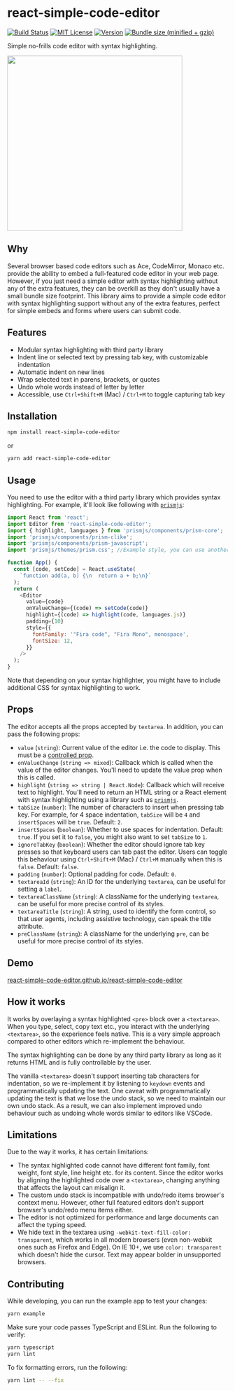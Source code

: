# react-simple-code-editor

[![Build Status][build-badge]][build]
[![MIT License][license-badge]][license]
[![Version][version-badge]][package]
[![Bundle size (minified + gzip)][bundle-size-badge]][bundle-size]

Simple no-frills code editor with syntax highlighting.

<a href="https://raw.githubusercontent.com/react-simple-code-editor/react-simple-code-editor/main/demo/demo.gif"><img src="https://raw.githubusercontent.com/react-simple-code-editor/react-simple-code-editor/main/demo/demo.gif" width="400"></a>

## Why

Several browser based code editors such as Ace, CodeMirror, Monaco etc. provide the ability to embed a full-featured code editor in your web page. However, if you just need a simple editor with syntax highlighting without any of the extra features, they can be overkill as they don't usually have a small bundle size footprint. This library aims to provide a simple code editor with syntax highlighting support without any of the extra features, perfect for simple embeds and forms where users can submit code.

## Features

- Modular syntax highlighting with third party library
- Indent line or selected text by pressing tab key, with customizable indentation
- Automatic indent on new lines
- Wrap selected text in parens, brackets, or quotes
- Undo whole words instead of letter by letter
- Accessible, use `Ctrl+Shift+M` (Mac) / `Ctrl+M` to toggle capturing tab key

## Installation

```sh
npm install react-simple-code-editor
```

or

```sh
yarn add react-simple-code-editor
```

## Usage

You need to use the editor with a third party library which provides syntax highlighting. For example, it'll look like following with [`prismjs`](https://prismjs.com):

```js
import React from 'react';
import Editor from 'react-simple-code-editor';
import { highlight, languages } from 'prismjs/components/prism-core';
import 'prismjs/components/prism-clike';
import 'prismjs/components/prism-javascript';
import 'prismjs/themes/prism.css'; //Example style, you can use another

function App() {
  const [code, setCode] = React.useState(
    `function add(a, b) {\n  return a + b;\n}`
  );
  return (
    <Editor
      value={code}
      onValueChange={(code) => setCode(code)}
      highlight={(code) => highlight(code, languages.js)}
      padding={10}
      style={{
        fontFamily: '"Fira code", "Fira Mono", monospace',
        fontSize: 12,
      }}
    />
  );
}
```

Note that depending on your syntax highlighter, you might have to include additional CSS for syntax highlighting to work.

## Props

The editor accepts all the props accepted by `textarea`. In addition, you can pass the following props:

- `value` (`string`): Current value of the editor i.e. the code to display. This must be a [controlled prop](https://reactjs.org/docs/forms.html#controlled-components).
- `onValueChange` (`string => mixed`): Callback which is called when the value of the editor changes. You'll need to update the value prop when this is called.
- `highlight` (`string => string | React.Node`): Callback which will receive text to highlight. You'll need to return an HTML string or a React element with syntax highlighting using a library such as [`prismjs`](https://prismjs.com).
- `tabSize` (`number`): The number of characters to insert when pressing tab key. For example, for 4 space indentation, `tabSize` will be `4` and `insertSpaces` will be `true`. Default: `2`.
- `insertSpaces` (`boolean`): Whether to use spaces for indentation. Default: `true`. If you set it to `false`, you might also want to set `tabSize` to `1`.
- `ignoreTabKey` (`boolean`): Whether the editor should ignore tab key presses so that keyboard users can tab past the editor. Users can toggle this behaviour using `Ctrl+Shift+M` (Mac) / `Ctrl+M` manually when this is `false`. Default: `false`.
- `padding` (`number`): Optional padding for code. Default: `0`.
- `textareaId` (`string`): An ID for the underlying `textarea`, can be useful for setting a `label`.
- `textareaClassName` (`string`): A className for the underlying `textarea`, can be useful for more precise control of its styles.
- `textareaTitle` (`string`): A string, used to identify the form control, so that user agents, including assistive technology, can speak the title attribute.
- `preClassName` (`string`): A className for the underlying `pre`, can be useful for more precise control of its styles.

## Demo

[react-simple-code-editor.github.io/react-simple-code-editor](https://react-simple-code-editor.github.io/react-simple-code-editor/)

## How it works

It works by overlaying a syntax highlighted `<pre>` block over a `<textarea>`. When you type, select, copy text etc., you interact with the underlying `<textarea>`, so the experience feels native. This is a very simple approach compared to other editors which re-implement the behaviour.

The syntax highlighting can be done by any third party library as long as it returns HTML and is fully controllable by the user.

The vanilla `<textarea>` doesn't support inserting tab characters for indentation, so we re-implement it by listening to `keydown` events and programmatically updating the text. One caveat with programmatically updating the text is that we lose the undo stack, so we need to maintain our own undo stack. As a result, we can also implement improved undo behaviour such as undoing whole words similar to editors like VSCode.

## Limitations

Due to the way it works, it has certain limitations:

- The syntax highlighted code cannot have different font family, font weight, font style, line height etc. for its content. Since the editor works by aligning the highlighted code over a `<textarea>`, changing anything that affects the layout can misalign it.
- The custom undo stack is incompatible with undo/redo items browser's context menu. However, other full featured editors don't support browser's undo/redo menu items either.
- The editor is not optimized for performance and large documents can affect the typing speed.
- We hide text in the textarea using `-webkit-text-fill-color: transparent`, which works in all modern browsers (even non-webkit ones such as Firefox and Edge). On IE 10+, we use `color: transparent` which doesn't hide the cursor. Text may appear bolder in unsupported browsers.

## Contributing

While developing, you can run the example app to test your changes:

```sh
yarn example
```

Make sure your code passes TypeScript and ESLint. Run the following to verify:

```sh
yarn typescript
yarn lint
```

To fix formatting errors, run the following:

```sh
yarn lint -- --fix
```

<!-- badges -->

[build-badge]: https://img.shields.io/circleci/project/github/react-simple-code-editor/react-simple-code-editor/main.svg?style=flat-square
[build]: https://circleci.com/gh/react-simple-code-editor/react-simple-code-editor
[license-badge]: https://img.shields.io/npm/l/react-simple-code-editor.svg?style=flat-square
[license]: https://opensource.org/licenses/MIT
[version-badge]: https://img.shields.io/npm/v/react-simple-code-editor.svg?style=flat-square
[package]: https://www.npmjs.com/package/react-simple-code-editor
[bundle-size-badge]: https://img.shields.io/bundlephobia/minzip/react-simple-code-editor.svg?style=flat-square
[bundle-size]: https://bundlephobia.com/result?p=react-simple-code-editor
